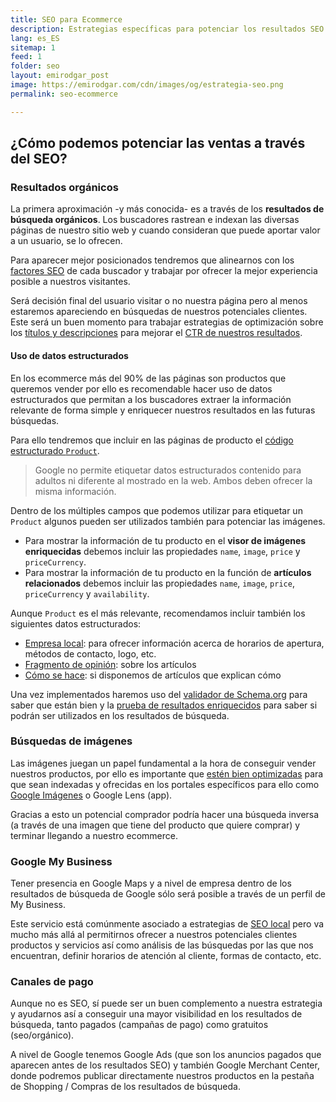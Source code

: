 ```yaml
---
title: SEO para Ecommerce
description: Estrategias específicas para potenciar los resultados SEO de tu plataforma de venta online
lang: es_ES
sitemap: 1
feed: 1
folder: seo
layout: emirodgar_post
image: https://emirodgar.com/cdn/images/og/estrategia-seo.png
permalink: seo-ecommerce

---
```


## ¿Cómo podemos potenciar las ventas a través del SEO?

### Resultados orgánicos

La primera aproximación -y más conocida- es a través de los **resultados de búsqueda orgánicos**. Los buscadores rastrean e indexan las diversas páginas de nuestro sitio web y cuando consideran que puede aportar valor a un usuario, se lo ofrecen.

Para aparecer mejor posicionados tendremos que alinearnos con los [factores SEO](https://emirodgar.com/factores-seo) de cada buscador y trabajar por ofrecer la mejor experiencia posible a nuestros visitantes.

Será decisión final del usuario visitar o no nuestra página pero al menos estaremos apareciendo en búsquedas de nuestros potenciales clientes. Este será un buen momento para trabajar estrategias de optimización sobre los [títulos y descripciones](https://emirodgar.com/titulos-descripciones-seo) para mejorar el [CTR de nuestros resultados](https://emirodgar.com/ctr-resultados-google).

#### Uso de datos estructurados 

En los ecommerce más del 90% de las páginas son productos que queremos vender por ello es recomendable hacer uso de datos estructurados que permitan a los buscadores extraer la información relevante de forma simple y enriquecer nuestros resultados en las futuras búsquedas.

Para ello tendremos que incluir en las páginas de producto el [código estructurado `Product`](https://developers.google.com/search/docs/advanced/structured-data/product).

> Google no permite etiquetar datos estructurados contenido para adultos ni diferente al mostrado en la web. Ambos deben ofrecer la misma información.

Dentro de los múltiples campos que podemos utilizar para etiquetar un `Product` algunos pueden ser utilizados también para potenciar las imágenes.

-   Para mostrar la información de tu producto en el **visor de imágenes enriquecidas** debemos incluir las propiedades  `name`,  `image`,  `price`  y  `priceCurrency`.
-   Para mostrar la información de tu producto en la función de **artículos relacionados** debemos incluir las propiedades  `name`,  `image`,  `price`,  `priceCurrency`  y  `availability`.

Aunque `Product` es el más relevante, recomendamos incluir también los siguientes datos estructurados:

- [Empresa local](https://developers.google.com/search/docs/advanced/structured-data/local-business): para ofrecer información acerca de horarios de apertura, métodos de contacto, logo, etc.
- [Fragmento de opinión](https://developers.google.com/search/docs/data-types/review-snippet): sobre los artículos
- [Cómo se hace](https://developers.google.com/search/docs/advanced/structured-data/how-to): si disponemos de artículos que explican cómo

Una vez implementados haremos uso del [validador de Schema.org](https://validator.schema.org/) para saber que están bien y la [prueba de resultados enriquecidos](https://search.google.com/test/rich-results) para saber si podrán ser utilizados en los resultados de búsqueda.

### Búsquedas de imágenes

Las imágenes juegan un papel fundamental a la hora de conseguir vender nuestros productos, por ello es importante que [estén bien optimizadas](https://emirodgar.com/optimizacion-imagenes-seo) para que sean indexadas y ofrecidas en los portales específicos para ello como [Google Imágenes](https://www.google.es/imghp?hl=es) o Google Lens (app).

Gracias a esto un potencial comprador podría hacer una búsqueda inversa (a través de una imagen que tiene del producto que quiere comprar) y terminar llegando a nuestro ecommerce.

### Google My Business

Tener presencia en Google Maps y a nivel de empresa dentro de los resultados de búsqueda de Google sólo será posible a través de un perfil de My Business.

Este servicio está comúnmente asociado a estrategias de [SEO local](https://emirodgar.com/posicionamiento-seo-local) pero va mucho más allá al permitirnos ofrecer a nuestros potenciales clientes productos y servicios así como análisis de las búsquedas por las que nos encuentran, definir horarios de atención al cliente, formas de contacto, etc.


### Canales de pago

Aunque no es SEO, sí puede ser un buen complemento a nuestra estrategia y ayudarnos así a conseguir una mayor visibilidad en los resultados de búsqueda, tanto pagados (campañas de pago) como gratuitos (seo/orgánico).

A nivel de Google tenemos Google Ads (que son los anuncios pagados que aparecen antes de los resultados SEO) y también Google Merchant Center, donde podremos publicar directamente nuestros productos en la pestaña de Shopping / Compras de los resultados de búsqueda.
<!--stackedit_data:
eyJoaXN0b3J5IjpbLTIxMDU4MDUxNSwxODcwODI3NzM1LC0xMD
M2MjkzMjQ2LC0xMTc4ODI3NjIwLDY0NDI2OTU5NF19
-->